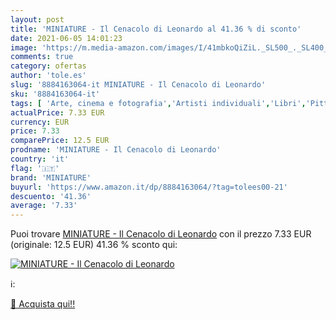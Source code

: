 ```yaml
---
layout: post
title: 'MINIATURE - Il Cenacolo di Leonardo al 41.36 % di sconto'
date: 2021-06-05 14:01:23
image: 'https://m.media-amazon.com/images/I/41mbkoQiZiL._SL500_._SL400_.jpg'
comments: true
category: ofertas
author: 'tole.es'
slug: '8884163064-it MINIATURE - Il Cenacolo di Leonardo'
sku: '8884163064-it'
tags: [ 'Arte, cinema e fotografia','Artisti individuali','Libri','Pittura','Storia dellarte','Storia dellarte per temi e concetti','Storia dellarte, teoria e critica','miniature', ]
actualPrice: 7.33 EUR
currency: EUR
price: 7.33
comparePrice: 12.5 EUR
prodname: 'MINIATURE - Il Cenacolo di Leonardo'
country: 'it'
flag: '🇮🇹'
brand: 'MINIATURE'
buyurl: 'https://www.amazon.it/dp/8884163064/?tag=tolees00-21'
descuento: '41.36'
average: '7.33'
---
```


Puoi trovare [MINIATURE - Il Cenacolo di Leonardo](https://www.amazon.it/dp/8884163064/?tag=tolees00-21) con il prezzo 7.33 EUR (originale: 12.5 EUR) 41.36 % sconto qui:

[![MINIATURE - Il Cenacolo di Leonardo](https://m.media-amazon.com/images/I/41mbkoQiZiL._SL500_._SL400_.jpg)](https://www.amazon.it/dp/8884163064/?tag=tolees00-21)

ℹ️:


[🛒 Acquista qui!!](https://www.amazon.it/dp/8884163064/?tag=tolees00-21)
